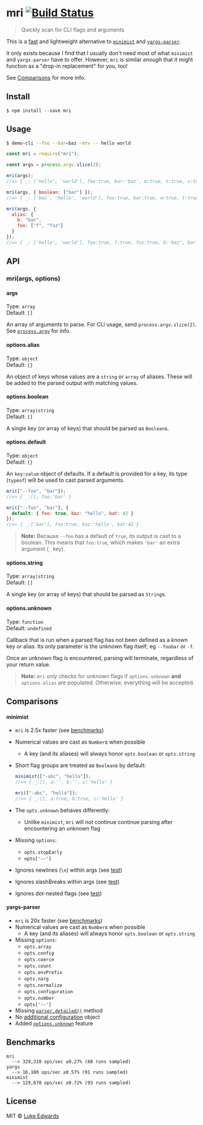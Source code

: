 # mri [![Build Status](https://travis-ci.org/lukeed/mri.svg?branch=master)](https://travis-ci.org/lukeed/mri)

> Quickly scan for CLI flags and arguments

This is a [fast](#benchmarks) and lightweight alternative to [`minimist`](https://github.com/substack/minimist) and [`yargs-parser`](https://github.com/yargs/yargs-parser).

It only exists because I find that I usually don't need most of what `minimist` and `yargs-parser` have to offer. However, `mri` is similar _enough_ that it might function as a "drop-in replacement" for you, too!

See [Comparisons](#comparisons) for more info.

## Install

```
$ npm install --save mri
```

## Usage

```sh
$ demo-cli --foo --bar=baz -mtv -- hello world
```

```js
const mri = require("mri");

const args = process.argv.slice(2);

mri(args);
//=> { _: ['hello', 'world'], foo:true, bar:'baz', m:true, t:true, v:true }

mri(args, { boolean: ["bar"] });
//=> { _: ['baz', 'hello', 'world'], foo:true, bar:true, m:true, t:true, v:true }

mri(args, {
  alias: {
    b: "bar",
    foo: ["f", "fuz"]
  }
});
//=> { _: ['hello', 'world'], foo:true, f:true, fuz:true, b:'baz', bar:'baz', m:true, t:true, v:true }
```

## API

### mri(args, options)

#### args

Type: `array`<br>
Default: `[]`

An array of arguments to parse. For CLI usage, send `process.argv.slice(2)`. See [`process.argv`](https://nodejs.org/docs/latest/api/process.html#process_process_argv) for info.

#### options.alias

Type: `object`<br>
Default: `{}`

An object of keys whose values are a `string` or `array` of aliases. These will be added to the parsed output with matching values.

#### options.boolean

Type: `array|string`<br>
Default: `[]`

A single key (or array of keys) that should be parsed as `Boolean`s.

#### options.default

Type: `object`<br>
Default: `{}`

An `key:value` object of defaults. If a default is provided for a key, its type (`typeof`) will be used to cast parsed arguments.

```js
mri(["--foo", "bar"]);
//=> { _:[], foo:'bar' }

mri(["--foo", "bar"], {
  default: { foo: true, baz: "hello", bat: 42 }
});
//=> { _:['bar'], foo:true, baz:'hello', bat:42 }
```

> **Note:** Because `--foo` has a default of `true`, its output is cast to a boolean. This means that `foo:true`, which makes `'bar'` an extra argument (`_` key).

#### options.string

Type: `array|string`<br>
Default: `[]`

A single key (or array of keys) that should be parsed as `String`s.

#### options.unknown

Type: `function`<br>
Default: `undefined`

Callback that is run when a parsed flag has not been defined as a known key or alias. Its only parameter is the unknown flag itself; eg `--foobar` or `-f`.

Once an unknown flag is encountered, parsing will terminate, regardless of your return value.

> **Note:** `mri` _only_ checks for unknown flags if `options.unknown` **and** `options.alias` are populated. Otherwise, everything will be accepted.

## Comparisons

#### minimist

* `mri` is 2.5x faster (see [benchmarks](#benchmarks))
* Numerical values are cast as `Number`s when possible
  * A key (and its aliases) will always honor `opts.boolean` or `opts.string`
* Short flag groups are treated as `Boolean`s by default:

  ```js
  minimist(["-abc", "hello"]);
  //=> { _:[], a:'', b:'', c:'hello' }

  mri(["-abc", "hello"]);
  //=> { _:[], a:true, b:true, c:'hello' }
  ```

* The `opts.unknown` behaves differently:
  * Unlike `minimist`, `mri` will not continue continue parsing after encountering an unknown flag
* Missing `options`:
  * `opts.stopEarly`
  * `opts['--']`
* Ignores newlines (`\n`) within args (see [test](https://github.com/substack/minimist/blob/master/test/parse.js#L69-L80))
* Ignores slashBreaks within args (see [test](https://github.com/substack/minimist/blob/master/test/parse.js#L147-L157))
* Ignores dot-nested flags (see [test](https://github.com/substack/minimist/blob/master/test/parse.js#L180-L197))

#### yargs-parser

* `mri` is 20x faster (see [benchmarks](#benchmarks))
* Numerical values are cast as `Number`s when possible
  * A key (and its aliases) will always honor `opts.boolean` or `opts.string`
* Missing `options`:
  * `opts.array`
  * `opts.config`
  * `opts.coerce`
  * `opts.count`
  * `opts.envPrefix`
  * `opts.narg`
  * `opts.normalize`
  * `opts.configuration`
  * `opts.number`
  * `opts['--']`
* Missing [`parser.detailed()`](https://github.com/yargs/yargs-parser#requireyargs-parserdetailedargs-opts) method
* No [additional configuration](https://github.com/yargs/yargs-parser#configuration) object
* Added [`options.unknown`](##optionsunknown) feature

## Benchmarks

```
mri
  --> 329,310 ops/sec ±0.27% (88 runs sampled)
yargs
  --> 16,100 ops/sec ±0.57% (91 runs sampled)
minimist
  --> 129,670 ops/sec ±0.72% (93 runs sampled)
```

## License

MIT © [Luke Edwards](https://lukeed.com)
